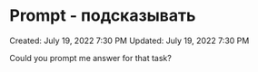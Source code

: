 # Prompt - подсказывать

Created: July 19, 2022 7:30 PM
Updated: July 19, 2022 7:30 PM

Could you prompt me answer for that task?